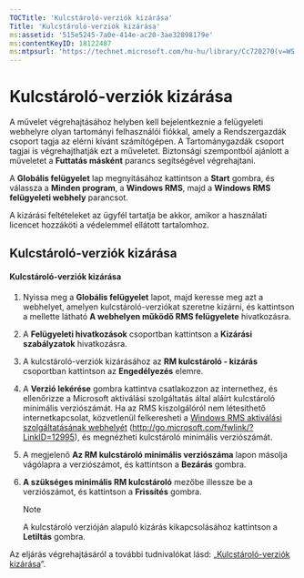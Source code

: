```yaml
---
TOCTitle: 'Kulcstároló-verziók kizárása'
Title: 'Kulcstároló-verziók kizárása'
ms:assetid: '515e5245-7a0e-414e-ac20-3ae32898179e'
ms:contentKeyID: 18122487
ms:mtpsurl: 'https://technet.microsoft.com/hu-hu/library/Cc720270(v=WS.10)'
---
```


Kulcstároló-verziók kizárása
============================

A művelet végrehajtásához helyben kell bejelentkeznie a felügyeleti webhelyre olyan tartományi felhasználói fiókkal, amely a Rendszergazdák csoport tagja az elérni kívánt számítógépen. A Tartománygazdák csoport tagjai is végrehajthatják ezt a műveletet. Biztonsági szempontból ajánlott a műveletet a **Futtatás másként** parancs segítségével végrehajtani.

A **Globális felügyelet** lap megnyitásához kattintson a **Start** gombra, és válassza a **Minden program**, a **Windows RMS**, majd a **Windows RMS felügyeleti webhely** parancsot.

A kizárási feltételeket az ügyfél tartatja be akkor, amikor a használati licencet hozzáköti a védelemmel ellátott tartalomhoz.

Kulcstároló-verziók kizárása
----------------------------

#### Kulcstároló-verziók kizárása

1.  Nyissa meg a **Globális felügyelet** lapot, majd keresse meg azt a webhelyet, amelyen kulcstároló-verziókat szeretne kizárni, és kattintson a mellette látható **A webhelyen működő RMS felügyelete** hivatkozásra.

2.  A **Felügyeleti hivatkozások** csoportban kattintson a **Kizárási szabályzatok** hivatkozásra.

3.  A kulcstároló-verziók kizárásához az **RM kulcstároló - kizárás** csoportban kattintson az **Engedélyezés** elemre.

4.  A **Verzió lekérése** gombra kattintva csatlakozzon az internethez, és ellenőrizze a Microsoft aktiválási szolgáltatás által aláírt kulcstároló minimális verziószámát. Ha az RMS kiszolgálóról nem létesíthető internetkapcsolat, közvetlenül felkeresheti a [Windows RMS aktiválási szolgáltatásának webhelyét](http://go.microsoft.com/fwlink/?linkid=12995) (http://go.microsoft.com/fwlink/?LinkID=12995), és megnézheti kulcstároló minimális verziószámát.

5.  A megjelenő **Az RM kulcstároló minimális verziószáma** lapon másolja vágólapra a verziószámot, és kattintson a **Bezárás** gombra.

6.  **A szükséges minimális RM kulcstároló** mezőbe illessze be a verziószámot, és kattintson a **Frissítés** gombra.

    > [!NOTE]  
    > A kulcstároló verzióján alapuló kizárás kikapcsolásához kattintson a **Letiltás** gombra.

Az eljárás végrehajtásáról a további tudnivalókat lásd: „[Kulcstároló-verziók kizárása](https://technet.microsoft.com/e287f026-aab2-43ab-93bc-48087da82f36)”.